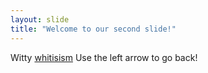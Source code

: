 ```yaml
---
layout: slide
title: "Welcome to our second slide!"
---
```

Witty [whitisism](https://www.merriam-webster.com/dictionary/wit)
Use the left arrow to go back!
